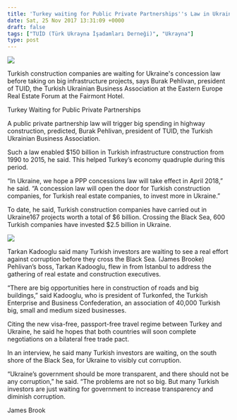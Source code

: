 ```yaml
---
title: 'Turkey waiting for Public Private Partnerships''s Law in Ukraine for more investments'
date: Sat, 25 Nov 2017 13:31:09 +0000
draft: false
tags: ["TUİD (Türk Ukrayna İşadamları Derneği)", "Ukrayna"]
type: post
---
```


![](https://burakpehlivan.org/wp-content/uploads/2017/11/IMG_9885-117.jpg)

Turkish construction companies are waiting for Ukraine's concession law before taking on big infrastructure projects, says Burak Pehlivan, president of TUID, the Turkish Ukrainian Business Association at the Eastern Europe Real Estate Forum at the Fairmont Hotel.

Turkey Waiting for Public Private Partnerships

A public private partnership law will trigger big spending in highway construction, predicted, Burak Pehlivan, president of TUID, the Turkish Ukrainian Business Association.

Such a law enabled $150 billion in Turkish infrastructure construction from 1990 to 2015, he said. This helped Turkey’s economy quadruple during this period.

“In Ukraine, we hope a PPP concessions law will take effect in April 2018,” he said. “A concession law will open the door for Turkish construction companies, for Turkish real estate companies, to invest more in Ukraine.”

To date, he said, Turkish construction companies have carried out in Ukraine167 projects worth a total of $6 billion. Crossing the Black Sea, 600 Turkish companies have invested $2.5 billion in Ukraine.

![](https://burakpehlivan.org/wp-content/uploads/2017/11/IMG_9995-148.jpg)

Tarkan Kadooglu said many Turkish investors are waiting to see a real effort against corruption before they cross the Black Sea. (James Brooke)
Pehlivan’s boss, Tarkan Kadooglu, flew in from Istanbul to address the gathering of real estate and construction executives.

“There are big opportunities here in construction of roads and big buildings,” said Kadooglu, who is president of Turkonfed, the Turkish Enterprise and Business Confederation, an association of 40,000 Turkish big, small and medium sized businesses.

Citing the new visa-free, passport-free travel regime between Turkey and Ukraine, he said he hopes that both countries will soon complete negotiations on a bilateral free trade pact.

In an interview, he said many Turkish investors are waiting, on the south shore of the Black Sea, for Ukraine to visibly cut corruption.

“Ukraine’s government should be more transparent, and there should not be any corruption,” he said. “The problems are not so big. But many Turkish investors are just waiting for government to increase transparency and diminish corruption.

James Brook